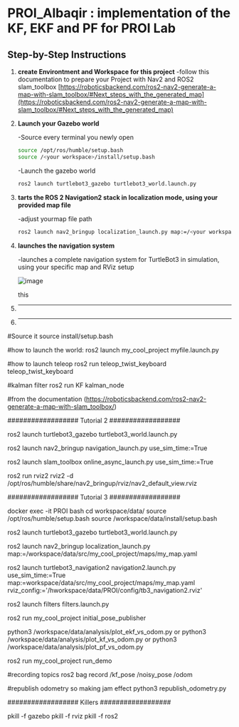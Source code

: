 # PROI_Albaqir : implementation of the KF, EKF and PF for PROI Lab

## **Step-by-Step Instructions**

1. **create Environtment and Workspace for this project**
   -follow this documentation to prepare your Project with Nav2 and ROS2 slam_toolbox
     [https://roboticsbackend.com/ros2-nav2-generate-a-map-with-slam_toolbox/#Next_steps_with_the_generated_map](https://roboticsbackend.com/ros2-nav2-generate-a-map-with-slam_toolbox/#Next_steps_with_the_generated_map)

2. **Launch your Gazebo world**

   -Source every terminal you newly open
   ```bash
   source /opt/ros/humble/setup.bash
   source /<your workspace>/install/setup.bash
   ```
   
   -Launch the gazebo world 
   ```bash
   ros2 launch turtlebot3_gazebo turtlebot3_world.launch.py
   ```

3. **tarts the ROS 2 Navigation2 stack in localization mode, using your provided map file**

   -adjust yourmap file path
   ```bash
   ros2 launch nav2_bringup localization_launch.py map:=/<your workspace>/src/my_cool_project/maps/my_map.yaml
   ```
   

   
5. **launches the navigation system**

   -launches a complete navigation system for TurtleBot3 in simulation, using your specific map and RViz setup

   ![image](https://github.com/user-attachments/assets/5f4ecd00-36e4-4c94-9d66-f3174686fffa)

   this
7. ****
8. ****







#Source it
source install/setup.bash

#how to launch the world:
ros2 launch my_cool_project myfile.launch.py

#how to launch teleop
ros2 run teleop_twist_keyboard teleop_twist_keyboard

#kalman filter
ros2 run KF kalman_node


#from the documentation (https://roboticsbackend.com/ros2-nav2-generate-a-map-with-slam_toolbox/)



################## Tutorial 2 ##################

ros2 launch turtlebot3_gazebo turtlebot3_world.launch.py

ros2 launch nav2_bringup navigation_launch.py use_sim_time:=True

ros2 launch slam_toolbox online_async_launch.py use_sim_time:=True

ros2 run rviz2 rviz2 -d /opt/ros/humble/share/nav2_bringup/rviz/nav2_default_view.rviz


################## Tutorial 3 ##################

docker exec -it PROI bash
cd workspace/data/
source /opt/ros/humble/setup.bash
source /workspace/data/install/setup.bash


ros2 launch turtlebot3_gazebo turtlebot3_world.launch.py

ros2 launch nav2_bringup localization_launch.py map:=/workspace/data/src/my_cool_project/maps/my_map.yaml

ros2 launch turtlebot3_navigation2 navigation2.launch.py use_sim_time:=True map:=workspace/data/src/my_cool_project/maps/my_map.yaml rviz_config:='/hworkspace/data/PROI/config/tb3_navigation2.rviz'


ros2 launch filters filters.launch.py

ros2 run my_cool_project initial_pose_publisher

python3 /workspace/data/analysis/plot_ekf_vs_odom.py
or
python3 /workspace/data/analysis/plot_kf_vs_odom.py
or
python3 /workspace/data/analysis/plot_pf_vs_odom.py



ros2 run my_cool_project run_demo



#recording topics
ros2 bag record /kf_pose /noisy_pose /odom

#republish odometry so making jam effect
python3 republish_odometry.py


################## Killers ##################

pkill -f gazebo
pkill -f rviz
pkill -f ros2
